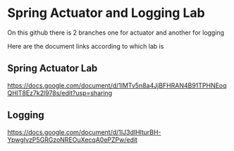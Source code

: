 # Spring Actuator and Logging Lab

On this github there is 2 branches one for actuator and another for logging

Here are the document links according to which lab is

## Spring Actuator Lab
https://docs.google.com/document/d/1lMTv5n8a4JjBFHRAN4B91TPHNEoqQHlT8Ez7k2l978s/edit?usp=sharing

## Logging
https://docs.google.com/document/d/1IJ3dlHlturBH-YpwgIvzP5GRGzoNREOuXecqA0ePZPw/edit
